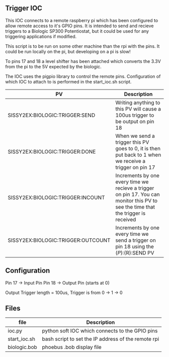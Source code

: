 ## Trigger IOC

This IOC connects to a remote raspberry pi which has been configured to allow remote access to it's GPIO pins. It is intended to send and recieve triggers to a Biologic SP300 Potentiostat, but it could be used for any triggering applications if modified.

This script is to be run on some other machine than the rpi with the pins. It could be run locally on the pi, but developing on a pi is slow!

To pins 17 and 18 a level shifter has been attached which converts the 3.3V from the pi to the 5V expected by the biologic. 

The IOC uses the pigpio library to control the remote pins. Configuration of which IOC to attach to is performed in the start_ioc.sh script. 

| PV |    Description | 
|----------|-------------|
| SISSY2EX:BIOLOGIC:TRIGGER:SEND |  Writing anything to this PV will cause a 100us trigger to be output on pin 18  | 
| SISSY2EX:BIOLOGIC:TRIGGER:DONE |   When we send a trigger this PV goes to 0, it is then put back to 1 when we receive a trigger on pin 17 |  
| SISSY2EX:BIOLOGIC:TRIGGER:INCOUNT | Increments by one every time we recieve a trigger on pin 17. You can monitor this PV to see the time that the trigger is received |  
| SISSY2EX:BIOLOGIC:TRIGGER:OUTCOUNT | Increments by one every time we send a trigger on pin 18 using the $(P):$(R):SEND PV |  


## Configuration

Pin 17 -> Input Pin
Pin 18 -> Output Pin (starts at 0)

Output Trigger length = 100us, Trigger is from 0 -> 1 -> 0

## Files

| file |    Description | 
|----------|-------------|
| ioc.py |  python soft IOC which connects to the GPIO pins  | 
| start_ioc.sh |  bash script to set the IP address of the remote rpi |  
| biologic.bob | phoebus .bob display file |  


